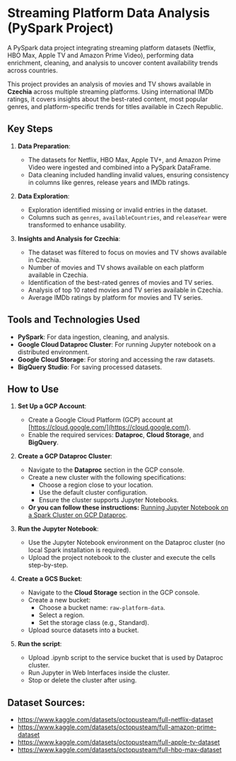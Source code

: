 # Streaming Platform Data Analysis (PySpark Project)
A PySpark data project integrating streaming platform datasets (Netflix, HBO Max, Apple TV and Amazon Prime Video), performing data enrichment, cleaning, and analysis to uncover content availability trends across countries.

This project provides an analysis of movies and TV shows available in **Czechia** across multiple streaming platforms. Using international IMDb ratings, it covers insights about the best-rated content, most popular genres, and platform-specific trends for titles available in Czech Republic.

## Key Steps
1. **Data Preparation**:
   - The datasets for Netflix, HBO Max, Apple TV+, and Amazon Prime Video were ingested and combined into a PySpark DataFrame.
   - Data cleaning included handling invalid values, ensuring consistency in columns like genres, release years and IMDb ratings.

2. **Data Exploration**:
   - Exploration identified missing or invalid entries in the dataset.
   - Columns such as `genres`, `availableCountries`, and `releaseYear` were transformed to enhance usability.

3. **Insights and Analysis for Czechia**:
   - The dataset was filtered to focus on movies and TV shows available in Czechia.
   - Number of movies and TV shows available on each platform available in Czechia.
   - Identification of the best-rated genres of movies and TV series.
   - Analysis of top 10 rated movies and TV series available in Czechia.
   - Average IMDb ratings by platform for movies and TV series.

## Tools and Technologies Used

- **PySpark**: For data ingestion, cleaning, and analysis.
- **Google Cloud Dataproc Cluster**: For running Jupyter notebook on a distributed environment.
- **Google Cloud Storage**: For storing and accessing the raw datasets.
- **BigQuery Studio**: For saving processed datasets.

## How to Use

1. **Set Up a GCP Account**:
   - Create a Google Cloud Platform (GCP) account at [https://cloud.google.com/](https://cloud.google.com/).
   - Enable the required services: **Dataproc**, **Cloud Storage**, and **BigQuery**.

2. **Create a GCP Dataproc Cluster**:
   - Navigate to the **Dataproc** section in the GCP console.
   - Create a new cluster with the following specifications:
     - Choose a region close to your location.
     - Use the default cluster configuration.
     - Ensure the cluster supports Jupyter Notebooks.
    - **Or you can follow these instructions:** [Running Jupyter Notebook on a Spark Cluster on GCP Dataproc](https://dasiyql.medium.com/deploy-application-from-jupyter-lab-to-a-spark-cluster-on-gcp-part-2-ca792f99c8a6).

3. **Run the Jupyter Notebook**:
   - Use the Jupyter Notebook environment on the Dataproc cluster (no local Spark installation is required).
   - Upload the project notebook to the cluster and execute the cells step-by-step.

4. **Create a GCS Bucket**:
   - Navigate to the **Cloud Storage** section in the GCP console.
   - Create a new bucket:
     - Choose a bucket name: `raw-platform-data`.
     - Select a region.
     - Set the storage class (e.g., Standard).
   - Upload source datasets into a bucket.

5. **Run the script**:
    - Upload .ipynb script to the service bucket that is used by Dataproc cluster.
    - Run Jupyter in Web Interfaces inside the cluster. 
    - Stop or delete the cluster after using.

## Dataset Sources:
- https://www.kaggle.com/datasets/octopusteam/full-netflix-dataset
- https://www.kaggle.com/datasets/octopusteam/full-amazon-prime-dataset
- https://www.kaggle.com/datasets/octopusteam/full-apple-tv-dataset
- https://www.kaggle.com/datasets/octopusteam/full-hbo-max-dataset